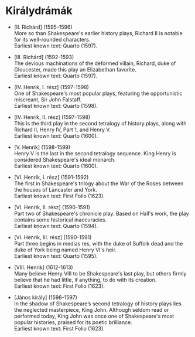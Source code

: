 <!-- ======================================================================
--- Search engine
title:          Királydrámák
keywords:       királydrámák
description:    William Shakespeare királydrámái.
--- Menu system
order:          0
text:           Index
hidden:         false
umbel:          false
--- Page properties
id:             /histories/index
document:       
layout:         
---$-segment:
======================================================================= -->

# Királydrámák

* [II. Richárd] (1595-1596)  
  More so than Shakespeare's earlier history plays, Richard II is notable for its
  well-rounded characters.  
  Earliest known text: Quarto (1597).

* [III. Richárd] (1592-1593)  
  The devious machinations of the deformed villain, Richard, duke of Gloucester, made
  this play an Elizabethan favorite.  
  Earliest known text: Quarto (1597). 

* [IV. Henrik, I. rész] (1597-1598)  
  One of Shakespeare's most popular plays, featuring the opportunistic miscreant,
  Sir John Falstaff.  
  Earliest known text: Quarto (1598).

* [IV. Henrik, II. rész] (1597-1598)  
  This is the third play in the second tetralogy of history plays, along with
  Richard II, Henry IV, Part 1, and Henry V.  
  Earliest known text: Quarto (1600).

* [V. Henrik] (1598-1599)  
  Henry V is the last in the second tetralogy sequence. King Henry is considered
  Shakespeare's ideal monarch.  
  Earliest known text: Quarto (1600).

* [VI. Henrik, I. rész] (1591-1592)  
  The first in Shakespeare's trilogy about the War of the Roses between the houses
  of Lancaster and York.  
  Earliest known text: First Folio (1623).

* [VI. Henrik, II. rész] (1590-1591)  
  Part two of Shakespeare's chronicle play. Based on Hall's work, the play contains
  some historical inaccuracies.  
  Earliest known text: Quarto (1594).

* [VI. Henrik, III. rész] (1590-1591)  
  Part three begins in medias res, with the duke of Suffolk dead and the duke of
  York being named Henry VI's heir.  
  Earliest known text: Quarto (1595). 

* [VIII. Henrik] (1612-1613)  
  Many believe Henry VIII to be Shakespeare's last play, but others firmly believe
  that he had little, if anything, to do with its creation.  
  Earliest known text: First Folio (1623).

* [János király] (1596-1597)  
  In the shadow of Shakespeare’s second tetralogy of history plays lies the neglected
  masterpiece, King John. Although seldom read or performed today, King John was once
  one of Shakespeare's most popular histories, praised for its poetic brilliance.  
  Earliest known text: First Folio (1623).
